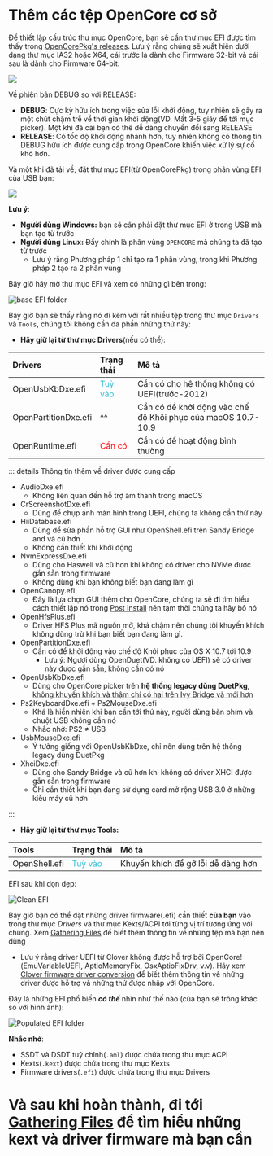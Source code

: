 # Thêm các tệp OpenCore cơ sở

Để thiết lập cấu trúc thư mục OpenCore, bạn sẽ cần thư mục EFI được tìm thấy trong [OpenCorePkg's releases](https://github.com/acidanthera/OpenCorePkg/releases/). Lưu ý rằng chúng sẽ xuất hiện dưới dạng thư mục IA32 hoặc X64, cái trước là dành cho Firmware 32-bit và cái sau là dành cho Firmware 64-bit:

![](../images/installer-guide/opencore-efi-md/ia32-x64.png)

Về phiên bản DEBUG so với RELEASE:

* **DEBUG**: Cực kỳ hữu ích trong việc sửa lỗi khởi động, tuy nhiên sẽ gây ra một chút chậm trễ về thời gian khởi dộng(VD. Mất 3-5 giây để tới mục picker). Một khi đã cài bạn có thê dễ dàng chuyển đổi sang RELEASE
* **RELEASE**: Có tốc độ khởi động nhanh hơn, tuy nhiên không có thông tin DEBUG hữu ích được cung cấp trong OpenCore khiến việc xử lý sự cố khó hơn.

Và một khi đã tải về, đặt thư mục EFI(từ OpenCorePkg) trong phân vùng EFI của USB bạn:

![](../images/installer-guide/opencore-efi-md/efi-moved.png)

**Lưu ý**:

* **Người dùng Windows:** bạn sẽ cân phải đặt thư mục EFI ở trong USB mà bạn tạo từ trước
* **Người dùng Linux:** Đấy chính là phân vùng `OPENCORE` mà chúng ta đã tạo từ trước
  * Lưu ý rằng Phương pháp 1 chỉ tạo ra 1 phân vùng, trong khi Phương pháp 2 tạo ra 2 phân vùng

Bây giờ hãy mở thư mục EFI và xem có những gì bên trong:

![base EFI folder](../images/installer-guide/opencore-efi-md/base-efi.png)

Bây giờ bạn sẽ thấy rằng nó đi kèm với rất nhiều tệp trong thư mục `Drivers` và `Tools`, chúng tôi không cần đa phần những thứ này:

* **Hãy giữ lại từ thư mục Drivers**(nếu có thể):

| Drivers | Trạng thái | Mô tả |
| :--- | :--- | :--- |
| OpenUsbKbDxe.efi | <span style="color:#30BCD5"> Tuỳ vào </span> | Cần có cho hệ thống không có UEFI(trước-2012) |
| OpenPartitionDxe.efi | ^^ | Cần có để khởi động vào chế độ Khôi phục của macOS 10.7-10.9 |
| OpenRuntime.efi | <span style="color:red"> Cần có </span> | Cần có để hoạt động bình thường |

::: details Thông tin thêm về driver được cung cấp

* AudioDxe.efi
  * Không liên quan đến hỗ trợ âm thanh trong macOS
* CrScreenshotDxe.efi
  * Dùng để chụp ảnh màn hình trong UEFI, chúng ta không cần thứ này
* HiiDatabase.efi
  * Dùng để sửa phần hỗ trợ GUI như OpenShell.efi trên Sandy Bridge and và cũ hơn
  * Không cần thiết khi khởi động
* NvmExpressDxe.efi
  * Dùng cho Haswell và cũ hơn khi không có driver cho NVMe được gắn sẵn trong firmware
  * Không dùng khi bạn không biết bạn đang làm gì
* OpenCanopy.efi
  * Đây là lựa chọn GUI thêm cho OpenCore, chúng ta sẽ đi tìm hiểu cách thiết lập nó trong [Post Install](https://viopencore.github.io/OpenCore-Post-Install/cosmetic/gui.html) nên tạm thời chúng ta hãy bỏ nó
* OpenHfsPlus.efi
  * Driver HFS Plus mã nguồn mở, khá chậm nên chúng tôi khuyến khích không dùng trừ khi bạn biết bạn đang làm gì.
* OpenPartitionDxe.efi
  * Cần có để khởi động vào chế độ Khôi phục của OS X 10.7 tới 10.9
    * Lưu ý: Ngươi dùng OpenDuet(VD. không có UEFI) sẽ có driver này được gắn sẵn, không cần có nó
* OpenUsbKbDxe.efi
  * Dùng cho OpenCore picker trên **hệ thống legacy dùng DuetPkg**, [không khuyến khích và thậm chí có hại trên Ivy Bridge và mới hơn](https://applelife.ru/threads/opencore-obsuzhdenie-i-ustanovka.2944066/page-176#post-856653)
* Ps2KeyboardDxe.efi + Ps2MouseDxe.efi
  * Khá là hiển nhiên khi bạn cần tới thứ này, người dùng bàn phím và chuột USB không cần nó
  * Nhắc nhở: PS2 ≠ USB
* UsbMouseDxe.efi
  * Ý tưởng giống với OpenUsbKbDxe, chỉ nên dùng trên hệ thống legacy dùng DuetPkg
* XhciDxe.efi
  * Dùng cho Sandy Bridge và cũ hơn khi không có driver XHCI được gắn sẵn trong firmware
  * Chỉ cần thiết khi bạn đang sử dụng card mở rộng USB 3.0 ở những kiểu máy cũ hơn

:::

* **Hãy giữ lại từ thư mục Tools:**

| Tools | Trạng thái | Mô tả |
| :--- | :--- | :--- |
| OpenShell.efi | <span style="color:#30BCD5"> Tuỳ vào </span> | Khuyến khích để gỡ lỗi dễ dàng hơn |

EFI sau khi dọn dẹp:

![Clean EFI](../images/installer-guide/opencore-efi-md/clean-efi.png)

Bây giờ bạn có thể đặt những driver firmware(.efi) cần thiết **của bạn** vào trong thư mục _Drivers_ và thư mục Kexts/ACPI tới từng vị trí tương ứng với chúng. Xem [Gathering Files](../ktext.md) để biết thêm thông tin về những tệp mà bạn nên dùng

* Lưu ý rằng driver UEFI từ Clover không được hỗ trợ bởi OpenCore!(EmuVariableUEFI, AptioMemoryFix, OsxAptioFixDrv, v.v). Hãy xem [Clover firmware driver conversion](https://github.com/dortania/OpenCore-Install-Guide/blob/master/clover-conversion/clover-efi.md) để biết thêm thông tin về những driver được hỗ trợ và những thứ được nhập với OpenCore.

Đây là những EFI phổ biến ***có thể*** nhìn như thế nào (của bạn sẽ trông khác so với hình ảnh):

![Populated EFI folder](../images/installer-guide/opencore-efi-md/populated-efi.png)

**Nhắc nhở**:

* SSDT và DSDT tuỷ chỉnh(`.aml`) được chứa trong thư mục ACPI
* Kexts(`.kext`) được chứa trong thư mục Kexts
* Firmware drivers(`.efi`) được chứa trong thư mục Drivers

# Và sau khi hoàn thành, đi tới [Gathering Files](../ktext.md) để tìm hiểu những kext và driver firmware mà bạn cần
